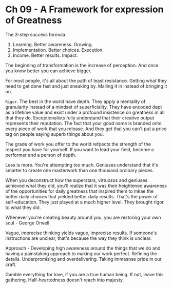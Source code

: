 # Ch 09 - A Framework for expression of Greatness

The 3-step success formula

1. Learning. Better awareness. Growing.
2. Implementation. Better choices. Execution.
3. Income. Better results. Impact.

The beginning of transformation is the increase of perception. And once you know better you can achieve bigger.

For most people, it's all about the path of least resistance. Getting what they need to get done fast and just sneaking by. Mailing it in instead of bringing it on.

`Rigor`. The best in the world have depth.
They apply a mentality of granularity instead of a mindset of superficiality.
They have encoded dept as a lifetime value and exist under a profound insistence on greatness in all that they do.
Exceptionalists fully understand that their creative output represents their reputation.
The fact that your good name is branded onto every piece of work that you release.
And they get that you can't put a price tag on people saying superb things about you.

The grade of work you offer to the world refpects the strength of the respect you have for yourself.
If you want to lead your field, become a performer and a person of depth.

Less is more. You're attempting too much. Geniuses understand that it's smarter to create one masterwork than one thousand ordinary pieces.

When you deconstruct how the superstars, virtuosos and geniuses achieved what they did, you'll realize that it was their heightened awareness of the opportunities for daily greatness that inspired them to mkae the better daily choices that yielded better daily results. That's the power of self-education.
They just played at a much higher level. They brought rigor to what they did.

Whenever you're creating beauty around you, you are restoring your own soul - George Orwell

Vague, imprecise thinking yields vague, imprecise results.
If someone's instructions are unclear, that's because the way they think is unclear.

Approach - Developing high awareness around the things that we do and having a painstaking approach to making our work perfect. Refining the details.
Underpromising and overdelivering. Taking immesnse pride in our craft.

Gamble everything for love, if you are a true human being. If not, leave this gathering. Half-heartedness doesn't reach into majesty.
